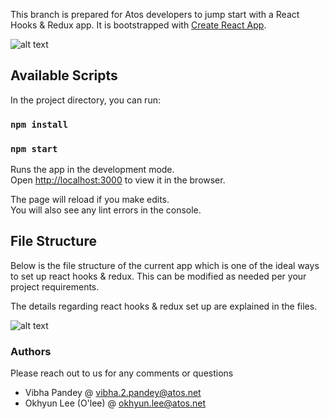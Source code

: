 This branch is prepared for Atos developers to jump start with a React Hooks & Redux app. It is bootstrapped with [Create React App](https://github.com/facebook/create-react-app).

![alt text](https://github.com/Rushikesh-Dhule/React-JS/blob/react-hooks-redux/public/todolist.png)

## Available Scripts

In the project directory, you can run:

### `npm install`

### `npm start`

Runs the app in the development mode.<br>
Open [http://localhost:3000](http://localhost:3000) to view it in the browser.

The page will reload if you make edits.<br>
You will also see any lint errors in the console.

## File Structure

Below is the file structure of the current app which is one of the ideal ways to set up react hooks & redux. This can be modified as needed per your project requirements.

The details regarding react hooks & redux set up are explained in the files.

![alt text](https://github.com/Rushikesh-Dhule/React-JS/blob/react-hooks-redux/public/file-structure.png)


### Authors
Please reach out to us for any comments or questions
- Vibha Pandey @ vibha.2.pandey@atos.net
- Okhyun Lee (O'lee) @ okhyun.lee@atos.net